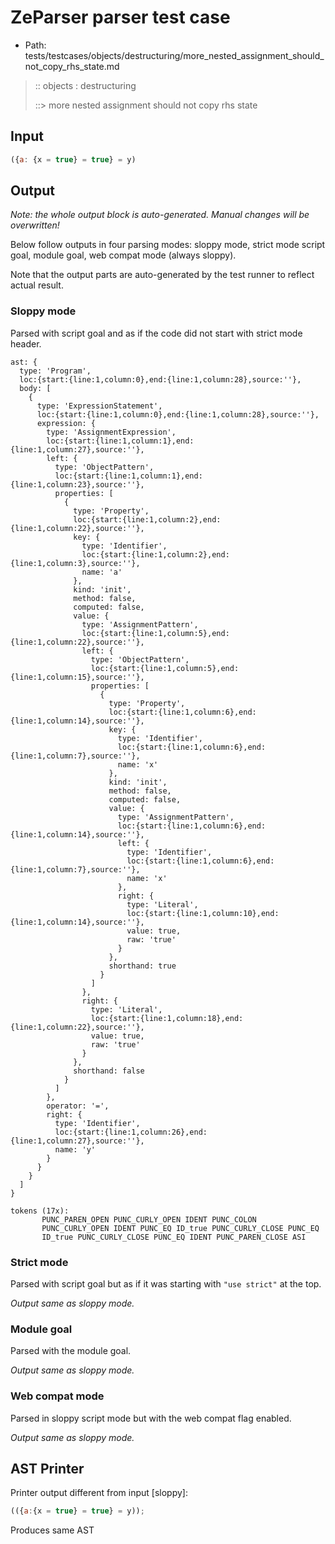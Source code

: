 # ZeParser parser test case

- Path: tests/testcases/objects/destructuring/more_nested_assignment_should_not_copy_rhs_state.md

> :: objects : destructuring
>
> ::> more nested assignment should not copy rhs state

## Input

`````js
({a: {x = true} = true} = y)
`````

## Output

_Note: the whole output block is auto-generated. Manual changes will be overwritten!_

Below follow outputs in four parsing modes: sloppy mode, strict mode script goal, module goal, web compat mode (always sloppy).

Note that the output parts are auto-generated by the test runner to reflect actual result.

### Sloppy mode

Parsed with script goal and as if the code did not start with strict mode header.

`````
ast: {
  type: 'Program',
  loc:{start:{line:1,column:0},end:{line:1,column:28},source:''},
  body: [
    {
      type: 'ExpressionStatement',
      loc:{start:{line:1,column:0},end:{line:1,column:28},source:''},
      expression: {
        type: 'AssignmentExpression',
        loc:{start:{line:1,column:1},end:{line:1,column:27},source:''},
        left: {
          type: 'ObjectPattern',
          loc:{start:{line:1,column:1},end:{line:1,column:23},source:''},
          properties: [
            {
              type: 'Property',
              loc:{start:{line:1,column:2},end:{line:1,column:22},source:''},
              key: {
                type: 'Identifier',
                loc:{start:{line:1,column:2},end:{line:1,column:3},source:''},
                name: 'a'
              },
              kind: 'init',
              method: false,
              computed: false,
              value: {
                type: 'AssignmentPattern',
                loc:{start:{line:1,column:5},end:{line:1,column:22},source:''},
                left: {
                  type: 'ObjectPattern',
                  loc:{start:{line:1,column:5},end:{line:1,column:15},source:''},
                  properties: [
                    {
                      type: 'Property',
                      loc:{start:{line:1,column:6},end:{line:1,column:14},source:''},
                      key: {
                        type: 'Identifier',
                        loc:{start:{line:1,column:6},end:{line:1,column:7},source:''},
                        name: 'x'
                      },
                      kind: 'init',
                      method: false,
                      computed: false,
                      value: {
                        type: 'AssignmentPattern',
                        loc:{start:{line:1,column:6},end:{line:1,column:14},source:''},
                        left: {
                          type: 'Identifier',
                          loc:{start:{line:1,column:6},end:{line:1,column:7},source:''},
                          name: 'x'
                        },
                        right: {
                          type: 'Literal',
                          loc:{start:{line:1,column:10},end:{line:1,column:14},source:''},
                          value: true,
                          raw: 'true'
                        }
                      },
                      shorthand: true
                    }
                  ]
                },
                right: {
                  type: 'Literal',
                  loc:{start:{line:1,column:18},end:{line:1,column:22},source:''},
                  value: true,
                  raw: 'true'
                }
              },
              shorthand: false
            }
          ]
        },
        operator: '=',
        right: {
          type: 'Identifier',
          loc:{start:{line:1,column:26},end:{line:1,column:27},source:''},
          name: 'y'
        }
      }
    }
  ]
}

tokens (17x):
       PUNC_PAREN_OPEN PUNC_CURLY_OPEN IDENT PUNC_COLON
       PUNC_CURLY_OPEN IDENT PUNC_EQ ID_true PUNC_CURLY_CLOSE PUNC_EQ
       ID_true PUNC_CURLY_CLOSE PUNC_EQ IDENT PUNC_PAREN_CLOSE ASI
`````

### Strict mode

Parsed with script goal but as if it was starting with `"use strict"` at the top.

_Output same as sloppy mode._

### Module goal

Parsed with the module goal.

_Output same as sloppy mode._

### Web compat mode

Parsed in sloppy script mode but with the web compat flag enabled.

_Output same as sloppy mode._

## AST Printer

Printer output different from input [sloppy]:

````js
(({a:{x = true} = true} = y));
````

Produces same AST
